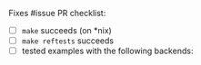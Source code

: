 Fixes #issue
PR checklist:
- [ ] `make` succeeds (on *nix)
- [ ] `make reftests` succeeds
- [ ] tested examples with the following backends:
